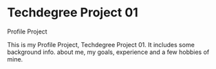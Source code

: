 # Techdegree Project 01
 Profile Project

 This is my Profile Project, Techdegree Project 01.
 It includes some background info. about me, my goals, experience and a few hobbies of mine.
